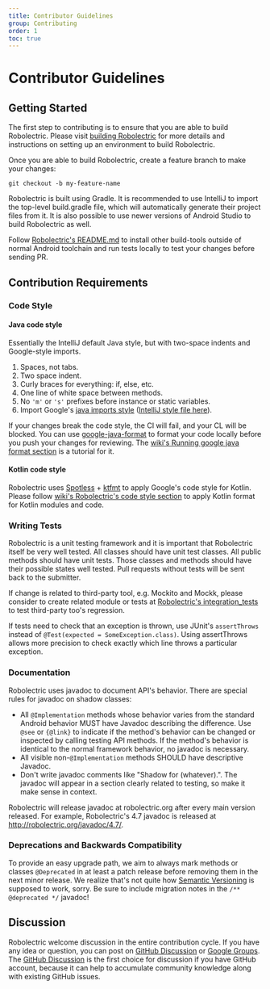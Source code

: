 ```yaml
---
title: Contributor Guidelines
group: Contributing
order: 1
toc: true
---
```


# Contributor Guidelines

## Getting Started

The first step to contributing is to ensure that you are able to build Robolectric. Please visit [building Robolectric](/building-robolectric/) for more details and instructions on setting up an environment to build Robolectric.

Once you are able to build Robolectric, create a feature branch to make your changes:

    git checkout -b my-feature-name

Robolectric is built using Gradle. It is recommended to use IntelliJ to import the top-level build.gradle file, which will automatically generate their project files from it. It is also possible to use newer versions of Android Studio to build Robolectric as well. 

Follow [Robolectric's README.md](https://github.com/robolectric/robolectric/blob/master/README.md#building-and-contributing) to install other build-tools outside of normal Android toolchain and run tests locally to test your changes before sending PR.

## Contribution Requirements

### Code Style

#### Java code style

Essentially the IntelliJ default Java style, but with two-space indents and Google-style imports.

1. Spaces, not tabs.
2. Two space indent.
3. Curly braces for everything: if, else, etc.
4. One line of white space between methods.
5. No `'m'` or `'s'` prefixes before instance or static variables.
6. Import Google's [java imports style](https://google.github.io/styleguide/javaguide.html#s3.3-import-statements) ([IntelliJ style file here](https://github.com/google/styleguide/blob/gh-pages/intellij-java-google-style.xml)).

If your changes break the code style, the CI will fail, and your CL will be blocked. You can use [google-java-format](https://github.com/google/google-java-format) to format your code locally before you push your changes for reviewing. The [wiki's Running google java format section](https://github.com/robolectric/robolectric/wiki/Running-google-java-format) is a tutorial for it.

#### Kotlin code style

Robolectric uses [Spotless](https://github.com/diffplug/spotless) + [ktfmt](https://github.com/facebookincubator/ktfmt) to apply Google's code style for Kotlin. Please follow [wiki's Robolectric's code style section](https://github.com/robolectric/robolectric/wiki/Robolectric's-code-style) to apply Kotlin format for Kotlin modules and code.

### Writing Tests

Robolectric is a unit testing framework and it is important that Robolectric itself be very well tested. All classes should have unit test classes. All public methods should have unit tests. Those classes and methods should have their possible states well tested. Pull requests without tests will be sent back to the submitter.

If change is related to third-party tool, e.g. Mockito and Mockk, please consider to create related module or tests at [Robolectric's integration_tests](https://github.com/robolectric/robolectric/tree/master/integration_tests) to test third-party too's regression.

If tests need to check that an exception is thrown, use JUnit's `assertThrows` instead of `@Test(expected = SomeException.class)`. Using assertThrows allows more precision to check exactly which line throws a particular exception.

### Documentation

Robolectric uses javadoc to document API's behavior. There are special rules for javadoc on shadow classes:

* All `@Implementation` methods whose behavior varies from the standard Android behavior MUST have Javadoc describing the difference. Use `@see` or `{@link}` to indicate if the method's behavior can be changed or inspected by calling testing API methods. If the method's behavior is identical to the normal framework behavior, no javadoc is necessary.
* All visible non-`@Implementation` methods SHOULD have descriptive Javadoc.
* Don't write javadoc comments like "Shadow for (whatever).". The javadoc will appear in a section clearly related to testing, so make it make sense in context.

Robolectric will release javadoc at robolectric.org after every main version released. For example, Robolectric's 4.7 javadoc is released at http://robolectric.org/javadoc/4.7/.

### Deprecations and Backwards Compatibility

To provide an easy upgrade path, we aim to always mark methods or classes `@Deprecated` in at least a patch release before removing them in the next minor release. We realize that's not quite how [Semantic Versioning](http://semver.org/) is supposed to work, sorry. Be sure to include migration notes in the `/** @deprecated */` javadoc!

## Discussion

Robolectric welcome discussion in the entire contribution cycle. If you have any idea or question, you can post on [GitHub Discussion](https://github.com/robolectric/robolectric/discussions) or [Google Groups](https://groups.google.com/g/robolectric). The [GitHub Discussion](https://github.com/robolectric/robolectric/discussions) is the first choice for discussion if you have GitHub account, because it can help to accumulate community knowledge along with existing GitHub issues.   
